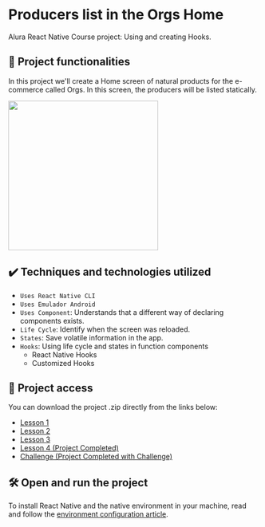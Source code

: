 # Producers list in the Orgs Home

Alura React Native Course project: Using and creating Hooks.

## 🔨 Project functionalities

In this project we'll create a Home screen of natural products for the e-commerce called Orgs. In this screen, the producers will be listed statically. 

<img src="https://user-images.githubusercontent.com/9091491/131163034-18cc72ba-8405-4676-a755-a6280d505fd1.gif" width="300" />

## ✔️ Techniques and technologies utilized

- `Uses React Native CLI`
- `Uses Emulador Android`
- `Uses Component`: Understands that a different way of declaring components exists.
- `Life Cycle`: Identify when the screen was reloaded.
- `States`: Save volatile information in the app.
- `Hooks`: Using life cycle and states in function components
  - React Native Hooks
  - Customized Hooks

## 📁 Project access

You can download the project .zip directly from the links below:
- [Lesson 1](https://github.com/alura-cursos/react-native-utilizando-e-criando-hooks/archive/refs/heads/Aula1.zip)
- [Lesson 2](https://github.com/alura-cursos/react-native-utilizando-e-criando-hooks/archive/refs/heads/Aula2.zip)
- [Lesson 3](https://github.com/alura-cursos/react-native-utilizando-e-criando-hooks/archive/refs/heads/Aula3.zip)
- [Lesson 4 (Project Completed)](https://github.com/alura-cursos/react-native-utilizando-e-criando-hooks/archive/refs/heads/Aula4.zip)
- [Challenge  (Project Completed with Challenge)](https://github.com/alura-cursos/react-native-utilizando-e-criando-hooks/archive/refs/heads/Desafio.zip)

## 🛠️ Open and run the project

To install React Native and the native environment in your machine, read and follow the [environment configuration article](https://www.alura.com.br/artigos/configurando-o-ambiente-react-native).

